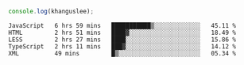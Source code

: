 ```js
console.log(khanguslee);
```

<!--START_SECTION:waka-->
```text
JavaScript   6 hrs 59 mins   ███████████▒░░░░░░░░░░░░░   45.11 % 
HTML         2 hrs 51 mins   ████▓░░░░░░░░░░░░░░░░░░░░   18.49 % 
LESS         2 hrs 27 mins   ████░░░░░░░░░░░░░░░░░░░░░   15.86 % 
TypeScript   2 hrs 11 mins   ███▓░░░░░░░░░░░░░░░░░░░░░   14.12 % 
XML          49 mins         █▒░░░░░░░░░░░░░░░░░░░░░░░   05.34 % 
```
<!--END_SECTION:waka-->

<!--
**khanguslee/khanguslee** is a ✨ _special_ ✨ repository because its `README.md` (this file) appears on your GitHub profile.

Here are some ideas to get you started:

- 🔭 I’m currently working on ...
- 🌱 I’m currently learning ...
- 👯 I’m looking to collaborate on ...
- 🤔 I’m looking for help with ...
- 💬 Ask me about ...
- 📫 How to reach me: ...
- 😄 Pronouns: ...
- ⚡ Fun fact: ...
-->
